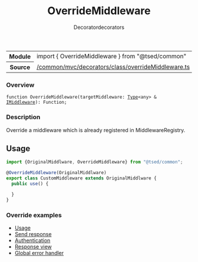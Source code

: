 
<header class="symbol-info-header"><h1 id="overridemiddleware">OverrideMiddleware</h1><label class="symbol-info-type-label decorator">Decorator</label><label class="api-type-label decorators" title="decorators">decorators</label></header>
<!-- summary -->
<section class="symbol-info"><table class="is-full-width"><tbody><tr><th>Module</th><td><div class="lang-typescript"><span class="token keyword">import</span> { OverrideMiddleware }&nbsp;<span class="token keyword">from</span>&nbsp;<span class="token string">"@tsed/common"</span></div></td></tr><tr><th>Source</th><td><a href="https://github.com/Romakita/ts-express-decorators/blob/v4.4.2/src//common/mvc/decorators/class/overrideMiddleware.ts#L0-L0">/common/mvc/decorators/class/overrideMiddleware.ts</a></td></tr></tbody></table></section>
<!-- overview -->


### Overview


<pre><code class="typescript-lang ">function <span class="token function">OverrideMiddleware</span><span class="token punctuation">(</span>targetMiddleware<span class="token punctuation">:</span> <a href="#api/core/type"><span class="token">Type</span></a><<span class="token keyword">any</span>> & <a href="#api/common/mvc/imiddleware"><span class="token">IMiddleware</span></a><span class="token punctuation">)</span><span class="token punctuation">:</span> Function<span class="token punctuation">;</span></code></pre>


<!-- Parameters -->

<!-- Description -->


### Description

Override a middleware which is already registered in MiddlewareRegistry.

## Usage

```typescript
import {OriginalMiddlware, OverrideMiddleware} from "@tsed/common";

@OverrideMiddleware(OriginalMiddlware)
export class CustomMiddleware extends OriginalMiddlware {
  public use() {

  }
}
```

### Override examples

* [Usage](docs/middlewares/override-middleware.md)
* [Send response](docs/middlewares/override/send-response.md)
* [Authentication](docs/middlewares/override/authentication.md)
* [Response view](docs/middlewares/override/response-view.md)
* [Global error handler](docs/middlewares/override/global-error-handler.md)

<!-- Members -->

